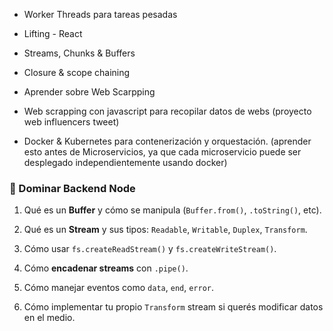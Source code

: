 -  Worker Threads para tareas pesadas

- Lifting - React

-  Streams, Chunks & Buffers

-  Closure & scope chaining

- Aprender sobre Web Scarpping

-  Web scrapping con javascript para recopilar datos de webs (proyecto web influencers tweet)

-  Docker & Kubernetes para contenerización y orquestación. (aprender esto antes de Microservicios, ya que cada microservicio puede ser desplegado independientemente usando docker)
### 🧠 Dominar Backend Node

1. Qué es un **Buffer** y cómo se manipula (`Buffer.from()`, `.toString()`, etc).
    
2. Qué es un **Stream** y sus tipos: `Readable`, `Writable`, `Duplex`, `Transform`.
    
3. Cómo usar `fs.createReadStream()` y `fs.createWriteStream()`.
    
4. Cómo **encadenar streams** con `.pipe()`.
    
5. Cómo manejar eventos como `data`, `end`, `error`.
    
6. Cómo implementar tu propio `Transform` stream si querés modificar datos en el medio.